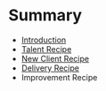 # Summary

* [Introduction](README.md)
* [Talent Recipe](talent_recipe/README.md)
* [New Client Recipe](new_client_recipe/README.md)
* [Delivery Recipe](delivery_recipe/README.md)
* Improvement Recipe

